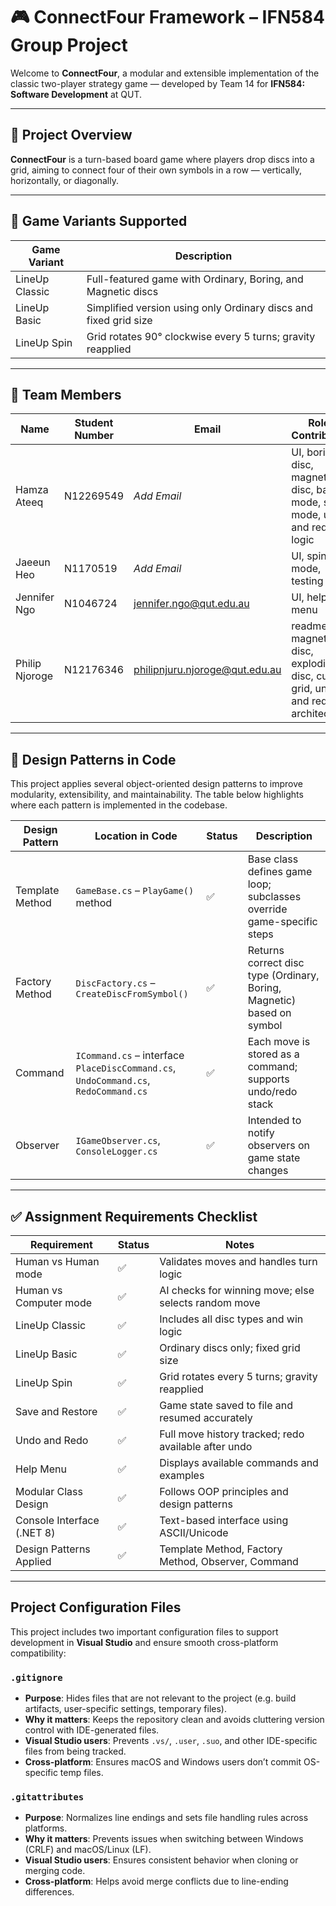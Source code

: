 # 🎮 ConnectFour Framework – IFN584 Group Project

Welcome to **ConnectFour**, a modular and extensible implementation of the classic two-player strategy game — developed by Team 14 for **IFN584: Software Development** at QUT.


---

## 🧠 Project Overview

**ConnectFour** is a turn-based board game where players drop discs into a grid, aiming to connect four of their own symbols in a row — vertically, horizontally, or diagonally.


---

## 🧩 Game Variants Supported

| Game Variant     | Description                                                             |
|------------------|-------------------------------------------------------------------------|
| LineUp Classic   | Full-featured game with Ordinary, Boring, and Magnetic discs            |
| LineUp Basic     | Simplified version using only Ordinary discs and fixed grid size        |
| LineUp Spin      | Grid rotates 90° clockwise every 5 turns; gravity reapplied             |

---

## 👥 Team Members

| Name            | Student Number | Email                  | Role / Contribution               |
|-----------------|----------------|------------------------|-----------------------------------|
| Hamza Ateeq     | N12269549      | *Add Email*            | UI, boring disc, magnetic disc, basic mode, spin mode, undo and redo, AI logic |
| Jaeeun Heo      | N1170519       | *Add Email*            | UI, spin mode, testing |
| Jennifer Ngo    | N1046724       | jennifer.ngo@qut.edu.au | UI, help menu |
| Philip Njoroge  | N12176346      | philipnjuru.njoroge@qut.edu.au | readme, magnetic disc, exploding disc, custom grid, undo and redo, architecture |

---

## 🧠 Design Patterns in Code

This project applies several object-oriented design patterns to improve modularity, extensibility, and maintainability. The table below highlights where each pattern is implemented in the codebase.

| Design Pattern     | Location in Code                          | Status | Description                                                                 |
|--------------------|-------------------------------------------|--------|-----------------------------------------------------------------------------|
| Template Method     | `GameBase.cs` – `PlayGame()` method       | ✅     | Base class defines game loop; subclasses override game-specific steps       |
| Factory Method      | `DiscFactory.cs` – `CreateDiscFromSymbol()` | ✅     | Returns correct disc type (Ordinary, Boring, Magnetic) based on symbol      |
| Command             | `ICommand.cs` – interface<br>`PlaceDiscCommand.cs`, `UndoCommand.cs`, `RedoCommand.cs` | ✅     | Each move is stored as a command; supports undo/redo stack                  |
| Observer            | `IGameObserver.cs`, `ConsoleLogger.cs`    | ✅     | Intended to notify observers on game state changes                          |


---
## ✅ Assignment Requirements Checklist

| Requirement                 | Status| Notes                                                    |
|-----------------------------|---------|----------------------------------------------------------|
| Human vs Human mode         | ✅  | Validates moves and handles turn logic                |
| Human vs Computer mode      | ✅  | AI checks for winning move; else selects random move  |
| LineUp Classic              | ✅  | Includes all disc types and win logic                 |
| LineUp Basic                | ✅  | Ordinary discs only; fixed grid size                  |
| LineUp Spin                 | ✅  | Grid rotates every 5 turns; gravity reapplied         |
| Save and Restore            | ✅  | Game state saved to file and resumed accurately       |
| Undo and Redo               | ✅  | Full move history tracked; redo available after undo  |
| Help Menu                   | ✅  | Displays available commands and examples              |
| Modular Class Design        | ✅  | Follows OOP principles and design patterns            |
| Console Interface (.NET 8)  | ✅  | Text-based interface using ASCII/Unicode              |
| Design Patterns Applied     | ✅   | Template Method, Factory Method, Observer, Command    |

---


## Project Configuration Files

This project includes two important configuration files to support development in **Visual Studio** and ensure smooth cross-platform compatibility:

### `.gitignore`

- **Purpose**: Hides files that are not relevant to the project (e.g. build artifacts, user-specific settings, temporary files).
- **Why it matters**: Keeps the repository clean and avoids cluttering version control with IDE-generated files.
- **Visual Studio users**: Prevents `.vs/`, `.user`, `.suo`, and other IDE-specific files from being tracked.
- **Cross-platform**: Ensures macOS and Windows users don’t commit OS-specific temp files.

### `.gitattributes`

- **Purpose**: Normalizes line endings and sets file handling rules across platforms.
- **Why it matters**: Prevents issues when switching between Windows (CRLF) and macOS/Linux (LF).
- **Visual Studio users**: Ensures consistent behavior when cloning or merging code.
- **Cross-platform**: Helps avoid merge conflicts due to line-ending differences.
